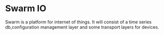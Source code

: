 Swarm IO
=====

Swarm is a platform for internet of things. It will consist of a time series db,configuration management layer and some transport layers for devices.
